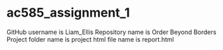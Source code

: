 # ac585_assignment_1

GitHub username is Liam_Ellis
Repository name is Order Beyond Borders
Project folder name is project
html file name is report.html
